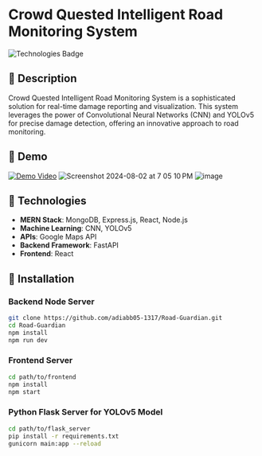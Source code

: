 # Crowd Quested Intelligent Road Monitoring System

![Technologies Badge](https://img.shields.io/badge/Technologies-MERN%20stack%20|%20CNN%20|%20Google%20Maps%20API%20|%20FastAPI%20|%20React%20|%20YOLOv5-green)

## 📝 Description
Crowd Quested Intelligent Road Monitoring System is a sophisticated solution for real-time damage reporting and visualization. This system leverages the power of Convolutional Neural Networks (CNN) and YOLOv5 for precise damage detection, offering an innovative approach to road monitoring.

## 🎥 Demo
[![Demo Video](http://img.youtube.com/vi/oeOp2TWUpV0/0.jpg)](https://youtu.be/oeOp2TWUpV0)
![Screenshot 2024-08-02 at 7 05 10 PM](https://github.com/user-attachments/assets/211c8b7b-150e-4160-a812-805dccc4c768)
![image](https://github.com/user-attachments/assets/3e324908-e92b-4e87-b6e8-6b13c367ae10)


## 🚀 Technologies
- **MERN Stack**: MongoDB, Express.js, React, Node.js
- **Machine Learning**: CNN, YOLOv5
- **APIs**: Google Maps API
- **Backend Framework**: FastAPI
- **Frontend**: React

## 🔧 Installation

### Backend Node Server
```bash
git clone https://github.com/adiabb05-1317/Road-Guardian.git
cd Road-Guardian
npm install
npm run dev
```
### Frontend Server
```bash
cd path/to/frontend
npm install
npm start
```
### Python Flask Server for YOLOv5 Model
```bash
cd path/to/flask_server
pip install -r requirements.txt
gunicorn main:app --reload
```



